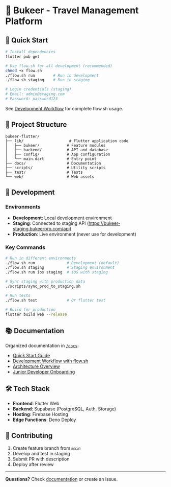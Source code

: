# 🎯 Bukeer - Travel Management Platform

## 🚀 Quick Start

```bash
# Install dependencies
flutter pub get

# Use flow.sh for all development (recommended)
chmod +x flow.sh
./flow.sh run        # Run in development
./flow.sh staging    # Run in staging

# Login credentials (staging)
# Email: admin@staging.com
# Password: password123
```

See [Development Workflow](./docs/02-development/workflow.md) for complete flow.sh usage.

## 📁 Project Structure

```
bukeer-flutter/
├── lib/                    # Flutter application code
│   ├── bukeer/            # Feature modules
│   ├── backend/           # API and database
│   ├── config/            # App configuration
│   └── main.dart          # Entry point
├── docs/                  # Documentation
├── scripts/               # Utility scripts
├── test/                  # Tests
└── web/                   # Web assets
```

## 🔧 Development

### Environments
- **Development**: Local development environment
- **Staging**: Connected to staging API (https://bukeer-staging.bukeerpro.com/api)
- **Production**: Live environment (never use for development)

### Key Commands
```bash
# Run in different environments
./flow.sh run              # Development (default)
./flow.sh staging          # Staging environment
./flow.sh run ios staging  # iOS with staging

# Sync staging with production data
./scripts/sync_prod_to_staging.sh

# Run tests
./flow.sh test             # Or flutter test

# Build for production
flutter build web --release
```

## 📚 Documentation

Organized documentation in [`/docs`](./docs):
- [Quick Start Guide](./docs/01-getting-started/quick-start.md)
- [Development Workflow with flow.sh](./docs/02-development/workflow.md)
- [Architecture Overview](./docs/ARCHITECTURE.md)
- [Junior Developer Onboarding](./docs/04-guides/junior-onboarding.md)

## 🛠️ Tech Stack

- **Frontend**: Flutter Web
- **Backend**: Supabase (PostgreSQL, Auth, Storage)
- **Hosting**: Firebase Hosting
- **Edge Functions**: Deno Deploy

## 🤝 Contributing

1. Create feature branch from `main`
2. Develop and test in staging
3. Submit PR with description
4. Deploy after review

---

**Questions?** Check [documentation](./docs) or create an issue.
